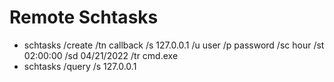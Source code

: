 # Remote Schtasks
- schtasks /create /tn callback /s 127.0.0.1 /u user /p password /sc hour /st 02:00:00 /sd 04/21/2022 /tr cmd.exe
- schtasks /query /s 127.0.0.1